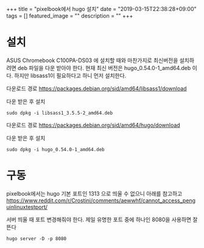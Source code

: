 +++
title = "pixelbook에서 hugo 설치"
date = "2019-03-15T22:38:28+09:00"
tags = []
featured_image = ""
description = ""
+++
# 설치
ASUS Chromebook C100PA-DS03 에 설치할 때와 마찬가지로 최신버전을 설치하려면 deb 파일을 다운 받아야 한다. 현재 최신 버전은 hugo_0.54.0-1_amd64.deb 이다.
하지만 libsass1이 필요하다고 하니 먼저 설치한다.

다운로드 경로 https://packages.debian.org/sid/amd64/libsass1/download

다운 받은 후 설치

    sudo dpkg -i libsass1_3.5.5-2_amd64.deb
    
다운로드 경로 https://packages.debian.org/sid/amd64/hugo/download

다운 받은 후 설치

    sudo dpkg -i hugo_0.54.0-1_amd64.deb 

# 구동

pixelbook에서는 hugo 기본 포트인 1313 으로 띄울 수 없으니 아래를 참고하고
https://www.reddit.com/r/Crostini/comments/aewwhf/cannot_access_penguinlinuxtestport/

서버 띄울 때 포트 변경해줘야 한다. 제일 유명한 포트 중에 하나인 8080을 사용하면 잘 뜬다

    hugo server -D -p 8080
